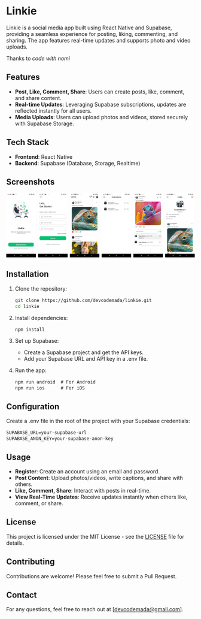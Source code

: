 # Linkie

Linkie is a social media app built using React Native and Supabase, providing a seamless experience for posting, liking, commenting, and sharing. The app features real-time updates and supports photo and video uploads.

Thanks to _code with nomi_

## Features

-   **Post, Like, Comment, Share**: Users can create posts, like, comment, and share content.
-   **Real-time Updates**: Leveraging Supabase subscriptions, updates are reflected instantly for all users.
-   **Media Uploads**: Users can upload photos and videos, stored securely with Supabase Storage.

## Tech Stack

-   **Frontend**: React Native
-   **Backend**: Supabase (Database, Storage, Realtime)

## Screenshots

<div style="display: flex; flex-direction: row; flex: wrap; gap: 6px">
    <div>
        <img src="./screenshots/get-started.jpg" width="200">
    </div>
    <div>
        <img src="./screenshots/register.jpg" width="200">
    </div>
    <div>
        <img src="./screenshots/home.jpg" width="200">
    </div>
    <div>
        <img src="./screenshots/notification.jpg" width="200">
    </div>
    <div>
        <img src="./screenshots/comment.jpg" width="200">
    </div>
    <div>
        <img src="./screenshots/profile.jpg" width="200">
    </div>
</div>

## Installation

1. Clone the repository:

    ```sh
    git clone https://github.com/devcodemada/linkie.git
    cd linkie
    ```

2. Install dependencies:

    ```
    npm install
    ```

3. Set up Supabase:

    - Create a Supabase project and get the API keys.
    - Add your Supabase URL and API key in a .env file.

4. Run the app:
    ```
    npm run android  # For Android
    npm run ios      # For iOS
    ```

## Configuration

Create a .env file in the root of the project with your Supabase credentials:

```
SUPABASE_URL=your-supabase-url
SUPABASE_ANON_KEY=your-supabase-anon-key
```

## Usage

-   **Register**: Create an account using an email and password.
-   **Post Content**: Upload photos/videos, write captions, and share with others.
-   **Like, Comment, Share**: Interact with posts in real-time.
-   **View Real-Time Updates**: Receive updates instantly when others like, comment, or share.

## License

This project is licensed under the MIT License - see the [LICENSE](LICENSE) file for details.

## Contributing

Contributions are welcome! Please feel free to submit a Pull Request.

## Contact

For any questions, feel free to reach out at [devcodemada@gmail.com].
